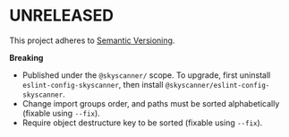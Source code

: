 # UNRELEASED

This project adheres to [Semantic Versioning](http://semver.org/).

**Breaking**

- Published under the `@skyscanner/` scope. To upgrade, first uninstall `eslint-config-skyscanner`, then install `@skyscanner/eslint-config-skyscanner`.
- Change import groups order, and paths must be sorted alphabetically (fixable using `--fix`).
- Require object destructure key to be sorted (fixable using `--fix`).
